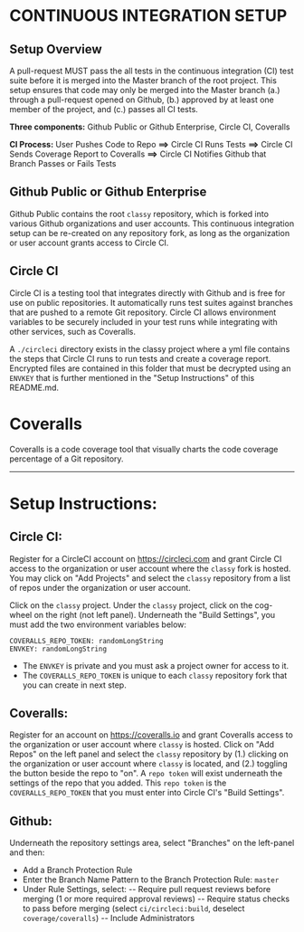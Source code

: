 # CONTINUOUS INTEGRATION SETUP

## Setup Overview 

A pull-request MUST pass the all tests in the continuous integration (CI) test suite before it is merged into the Master branch of the root project. This setup ensures that code may only be merged into the Master branch (a.) through a pull-request opened on Github, (b.) approved by at least one member of the project, and (c.) passes all CI tests.

**Three components:** Github Public or Github Enterprise, Circle CI, Coveralls

**CI Process:** User Pushes Code to Repo **==>** Circle CI Runs Tests **==>** Circle CI Sends Coverage Report to Coveralls **==>** Circle CI Notifies Github that Branch Passes or Fails Tests

## Github Public or Github Enterprise

Github Public contains the root `classy` repository, which is forked into various Github organizations and user accounts. This continuous integration setup can be re-created on any repository fork, as long as the organization or user account grants access to Circle CI.

## Circle CI

Circle CI is a testing tool that integrates directly with Github and is free for use on public repositories. It automatically runs test suites against branches that are pushed to a remote Git repository. Circle CI allows environment variables to be securely included in your test runs while integrating with other services, such as Coveralls.

A `./circleci` directory exists in the classy project where a yml file contains the steps that Circle CI runs to run tests and create a coverage report. Encrypted files are contained in this folder that must be decrypted using an `ENVKEY` that is further mentioned in the "Setup Instructions" of this README.md.

# Coveralls 

Coveralls is a code coverage tool that visually charts the code coverage percentage of a Git repository. 

--------------

# Setup Instructions: 

## Circle CI: 

Register for a CircleCI account on https://circleci.com and grant Circle CI access to the organization or user account where the `classy` fork is hosted. You may click on "Add Projects" and select the `classy` repository from a list of repos under the organization or user account.

Click on the `classy` project. Under the `classy` project, click on the cog-wheel on the right (not left panel). Underneath the "Build Settings", you must add the two environment variables below:

    COVERALLS_REPO_TOKEN: randomLongString
    ENVKEY: randomLongString

- The `ENVKEY` is private and you must ask a project owner for access to it.
- The `COVERALLS_REPO_TOKEN` is unique to each `classy` repository fork that you can create in next step.

## Coveralls: 

Register for an account on https://coveralls.io and grant Coveralls access to the organization or user account where `classy` is hosted. Click on "Add Repos" on the left panel and select the `classy` repository by (1.) clicking on the organization or user account where `classy` is located, and (2.) toggling the button beside the repo to "on". A `repo token` will exist underneath the settings of the repo that you added. This `repo token` is the `COVERALLS_REPO_TOKEN` that you must enter into Circle CI's "Build Settings". 

## Github: 

Underneath the repository settings area, select "Branches" on the left-panel and then:

- Add a Branch Protection Rule
- Enter the Branch Name Pattern to the Branch Protection Rule: `master`
- Under Rule Settings, select: 
  -- Require pull request reviews before merging (1 or more required approval reviews)
  -- Require status checks to pass before merging (select `ci/circleci:build`, deselect `coverage/coveralls`)
  -- Include Administrators
